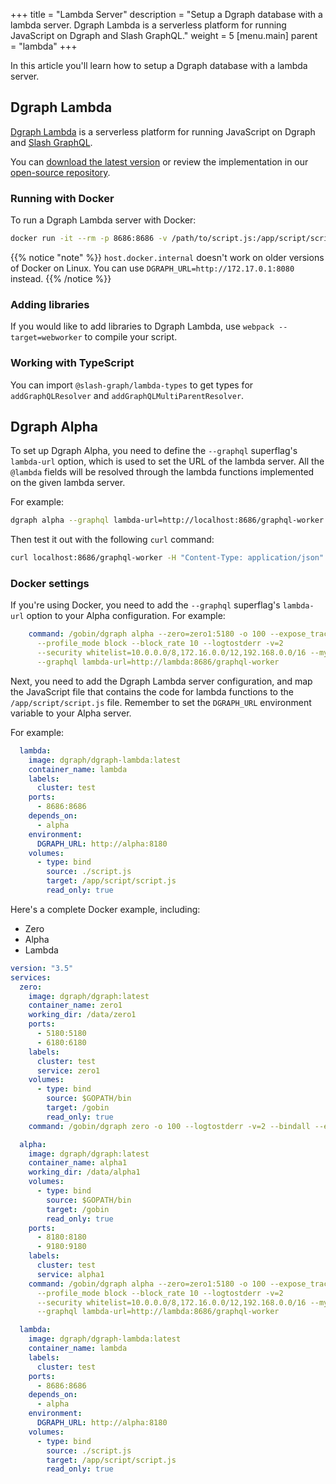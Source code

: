 +++
title = "Lambda Server"
description = "Setup a Dgraph database with a lambda server. Dgraph Lambda is a serverless platform for running JavaScript on Dgraph and Slash GraphQL."
weight = 5
[menu.main]
    parent = "lambda"
+++

In this article you'll learn how to setup a Dgraph database with a lambda server.

## Dgraph Lambda

[Dgraph Lambda](https://github.com/dgraph-io/dgraph-lambda) is a serverless platform for running JavaScript on Dgraph and [Slash GraphQL](https://dgraph.io/slash-graphql).

You can [download the latest version](https://github.com/dgraph-io/dgraph-lambda/releases/latest) or review the implementation in our [open-source repository](https://github.com/dgraph-io/dgraph-lambda).

### Running with Docker

To run a Dgraph Lambda server with Docker:

```bash
docker run -it --rm -p 8686:8686 -v /path/to/script.js:/app/script/script.js -e DGRAPH_URL=http://host.docker.internal:8080 dgraph/dgraph-lambda
```

{{% notice "note" %}}
`host.docker.internal` doesn't work on older versions of Docker on Linux. You can use `DGRAPH_URL=http://172.17.0.1:8080` instead.
{{% /notice %}}


### Adding libraries

If you would like to add libraries to Dgraph Lambda, use `webpack --target=webworker` to compile your script.

### Working with TypeScript

You can import `@slash-graph/lambda-types` to get types for `addGraphQLResolver` and `addGraphQLMultiParentResolver`.


## Dgraph Alpha

To set up Dgraph Alpha, you need to define the `--graphql` superflag's `lambda-url` option, which is used to set the URL of the lambda server. All the `@lambda` fields will be resolved through the lambda functions implemented on the given lambda server.

For example:

```bash
dgraph alpha --graphql lambda-url=http://localhost:8686/graphql-worker
```

Then test it out with the following `curl` command:
```bash
curl localhost:8686/graphql-worker -H "Content-Type: application/json" -d '{"resolver":"MyType.customField","parent":[{"customField":"Dgraph Labs"}]}'
```

### Docker settings

If you're using Docker, you need to add the `--graphql` superflag's `lambda-url` option to your Alpha configuration. For example:

```yml
    command: /gobin/dgraph alpha --zero=zero1:5180 -o 100 --expose_trace --trace 1.0
      --profile_mode block --block_rate 10 --logtostderr -v=2
      --security whitelist=10.0.0.0/8,172.16.0.0/12,192.168.0.0/16 --my=alpha1:7180
      --graphql lambda-url=http://lambda:8686/graphql-worker
```

Next, you need to add the Dgraph Lambda server configuration, and map the JavaScript file that contains the code for lambda functions to the `/app/script/script.js` file. Remember to set the `DGRAPH_URL` environment variable to your Alpha server.

For example:

```yml
  lambda:
    image: dgraph/dgraph-lambda:latest
    container_name: lambda
    labels:
      cluster: test
    ports:
      - 8686:8686
    depends_on:
      - alpha
    environment:
      DGRAPH_URL: http://alpha:8180
    volumes:
      - type: bind
        source: ./script.js
        target: /app/script/script.js
        read_only: true
```

Here's a complete Docker example, including:

- Zero 
- Alpha
- Lambda

```yml
version: "3.5"
services:
  zero:
    image: dgraph/dgraph:latest
    container_name: zero1
    working_dir: /data/zero1
    ports:
      - 5180:5180
      - 6180:6180
    labels:
      cluster: test
      service: zero1
    volumes:
      - type: bind
        source: $GOPATH/bin
        target: /gobin
        read_only: true
    command: /gobin/dgraph zero -o 100 --logtostderr -v=2 --bindall --expose_trace --profile_mode block --block_rate 10 --my=zero1:5180

  alpha:
    image: dgraph/dgraph:latest
    container_name: alpha1
    working_dir: /data/alpha1
    volumes:
      - type: bind
        source: $GOPATH/bin
        target: /gobin
        read_only: true
    ports:
      - 8180:8180
      - 9180:9180
    labels:
      cluster: test
      service: alpha1
    command: /gobin/dgraph alpha --zero=zero1:5180 -o 100 --expose_trace --trace ratio=1.0
      --profile_mode block --block_rate 10 --logtostderr -v=2
      --security whitelist=10.0.0.0/8,172.16.0.0/12,192.168.0.0/16 --my=alpha1:7180
      --graphql lambda-url=http://lambda:8686/graphql-worker

  lambda:
    image: dgraph/dgraph-lambda:latest
    container_name: lambda
    labels:
      cluster: test
    ports:
      - 8686:8686
    depends_on:
      - alpha
    environment:
      DGRAPH_URL: http://alpha:8180
    volumes:
      - type: bind
        source: ./script.js
        target: /app/script/script.js
        read_only: true
```
